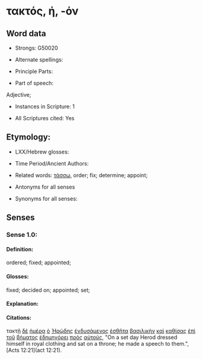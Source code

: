 # τακτός, ή, -όν

<!-- Status: S2=NeedsFinalCheck -->
<!-- Lexica used for edits: BDAG, FFM, LN, A-S -->

## Word data

* Strongs: G50020

* Alternate spellings:

* Principle Parts: 

* Part of speech: 

Adjective;

* Instances in Scripture: 1

* All Scriptures cited: Yes

## Etymology: 

* LXX/Hebrew glosses: 

* Time Period/Ancient Authors: 

* Related words: [τάσσω](../G50210/01.md), order; fix; determine; appoint;

* Antonyms for all senses

* Synonyms for all senses: 

## Senses 

### Sense 1.0:

#### Definition: 

ordered; fixed; appointed;

#### Glosses:

fixed; decided on; appointed; set;

#### Explanation:

#### Citations:

τακτῇ [δὲ](../G11610/01.md) [ἡμέρᾳ](../G22500/01.md) [ὁ](../G35880/01.md) [Ἡρῴδης](../G22640/01.md) [ἐνδυσάμενος](../G17460/01.md) [ἐσθῆτα](../G20660/01.md) [βασιλικὴν](../G09370/01.md) [καὶ](../G25320/01.md) [καθίσας](../G25230/01.md) [ἐπὶ](../G19090/01.md) [τοῦ](../G35880/01.md) [βήματος](../G09680/01.md) [ἐδημηγόρει](../G12150/01.md) [πρὸς](../G43140/01.md) [αὐτούς](../G08460/01.md), 
"On a set day Herod dressed himself in royal clothing and sat on a throne; he made a speech to them.", 
[Acts 12:21](act 12:21).
